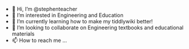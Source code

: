 - 👋 Hi, I’m @stephenteacher
- 👀 I’m interested in Engineering and Education
- 🌱 I’m currently learning how to make my tiddlywiki better!
- 💞️ I’m looking to collaborate on Engineering textbooks and educational materials
- 📫 How to reach me ...

<!---
stephenteacher/stephenteacher is a ✨ special ✨ repository because its `README.md` (this file) appears on your GitHub profile.
You can click the Preview link to take a look at your changes.
--->
